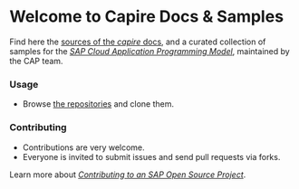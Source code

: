 # Welcome to Capire Docs & Samples

Find here the [sources of the _capire_ docs](https://github.com/capire/docs), and a curated collection of samples for the [_SAP Cloud Application Programming Model_](https://cap.cloud.sap), maintained by the CAP team. 

### Usage

- Browse [the repositories](https://github.com/orgs/capire/repositories) and clone them.

### Contributing 

- Contributions are very welcome.
- Everyone is invited to submit issues and send pull requests via forks. 

Learn more about [_Contributing to an SAP Open Source Project_](../CONTRIBUTING.md). 
